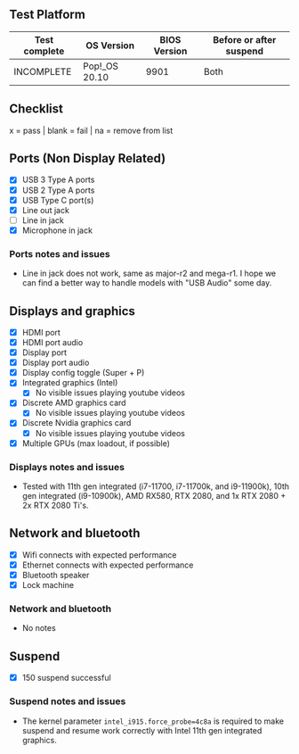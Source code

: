 ## Test Platform

| Test complete | OS Version     | BIOS Version | Before or after suspend |
| ------------- | -------------- | ------------ | ----------------------- |
| INCOMPLETE    | Pop!\_OS 20.10 | 9901         | Both                    |

## Checklist
x = pass | blank = fail | na = remove from list

## Ports (Non Display Related)

- [x] USB 3 Type A ports
- [x] USB 2 Type A ports
- [x] USB Type C port(s)
- [x] Line out jack
- [ ] Line in jack
- [x] Microphone in jack

### Ports notes and issues

- Line in jack does not work, same as major-r2 and mega-r1. I hope we can find a better way to handle models with "USB Audio" some day.

## Displays and graphics

- [x] HDMI port
- [x] HDMI port audio
- [x] Display port
- [x] Display port audio
- [x] Display config toggle (Super + P)
- [x] Integrated graphics (Intel) 
  - [x] No visible issues playing youtube videos
- [x] Discrete AMD graphics card
  - [x] No visible issues playing youtube videos
- [x] Discrete Nvidia graphics card
  - [x] No visible issues playing youtube videos
- [x] Multiple GPUs (max loadout, if possible)

### Displays notes and issues

- Tested with 11th gen integrated (i7-11700, i7-11700k, and i9-11900k), 10th gen integrated (i9-10900k), AMD RX580, RTX 2080, and 1x RTX 2080 + 2x RTX 2080 Ti's.

## Network and bluetooth

- [x] Wifi connects with expected performance
- [x] Ethernet connects with expected performance
- [x] Bluetooth speaker
- [x] Lock machine

### Network and bluetooth

- No notes

## Suspend

- [x] 150 suspend successful

### Suspend notes and issues

- The kernel parameter `intel_i915.force_probe=4c8a` is required to make suspend and resume work correctly with Intel 11th gen integrated graphics.

